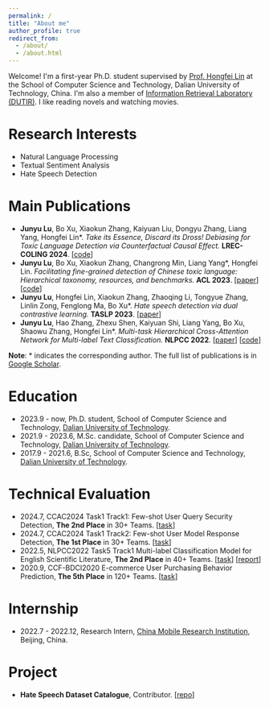 ```yaml
---
permalink: /
title: "About me"
author_profile: true
redirect_from: 
  - /about/
  - /about.html
---
```


Welcome! I'm a first-year Ph.D. student supervised by [Prof. Hongfei Lin](https://scholar.google.com/citations?hl=zh-CN&user=kV68br0AAAAJ) at the School of Computer Science and Technology, Dalian University of Technology, China. I'm also a member of [Information Retrieval Laboratory (DUTIR)](http://ir.dlut.edu.cn). I like reading novels and watching movies.

Research Interests
======
* Natural Language Processing
* Textual Sentiment Analysis
* Hate Speech Detection

Main Publications
======
- **Junyu Lu**, Bo Xu, Xiaokun Zhang, Kaiyuan Liu, Dongyu Zhang, Liang Yang, Hongfei Lin*. _Take its Essence, Discard its Dross! Debiasing for Toxic Language Detection via Counterfactual Causal Effect._ **LREC-COLING 2024**. [[code](https://github.com/DUT-lujunyu/Debias)]
- **Junyu Lu**, Bo Xu, Xiaokun Zhang, Changrong Min, Liang Yang*, Hongfei Lin. _Facilitating fine-grained detection of Chinese toxic language: Hierarchical taxonomy, resources, and benchmarks._ **ACL 2023**. [[paper](https://aclanthology.org/2023.acl-long.898.pdf)] [[code](https://github.com/DUT-lujunyu/ToxiCN)]
- **Junyu Lu**, Hongfei Lin, Xiaokun Zhang, Zhaoqing Li, Tongyue Zhang, Linlin Zong, Fenglong Ma, Bo Xu*. _Hate speech detection via dual contrastive learning._ **TASLP 2023**. [[paper](https://ieeexplore.ieee.org/abstract/document/10180106)]
- **Junyu Lu**, Hao Zhang, Zhexu Shen, Kaiyuan Shi, Liang Yang, Bo Xu, Shaowu Zhang, Hongfei Lin*. _Multi-task Hierarchical Cross-Attention Network for Multi-label Text Classification._ **NLPCC 2022**. [[paper](https://link.springer.com/chapter/10.1007/978-3-031-17189-5_13)] [[code](https://github.com/DUT-lujunyu/MHCAN)] 

**Note**: * indicates the corresponding author. The full list of publications is in [Google Scholar](https://scholar.google.com/citations?user=mMaIn0QAAAAJ&hl=zh-CN).

Education
======
- 2023.9 - now, Ph.D. student, School of Computer Science and Technology, [Dalian University of Technology](https://www.dlut.edu.cn).
- 2021.9 - 2023.6, M.Sc. candidate, School of Computer Science and Technology, [Dalian University of Technology](https://www.dlut.edu.cn).
- 2017.9 - 2021.6, B.Sc, School of Computer Science and Technology, [Dalian University of Technology](https://www.dlut.edu.cn).

Technical Evaluation 
=====
- 2024.7, CCAC2024 Task1 Track1: Few-shot User Query Security Detection, **The 2nd Place** in 30+ Teams. [[task](https://github.com/rangwang/CCAC2024-FS_Moderation)]
- 2024.7, CCAC2024 Task1 Track2: Few-shot User Model Response Detection, **The 1st Place** in 30+ Teams. [[task](https://github.com/rangwang/CCAC2024-FS_Moderation)]
- 2022.5, NLPCC2022 Task5 Track1 Multi-label Classification Model for English Scientific Literature, **The 2nd Place** in 40+ Teams. [[task](http://tcci.ccf.org.cn/conference/2022/dldoc/NLPCC2022.SharedTask5.Guideline.pdf)] [[report](https://link.springer.com/chapter/10.1007/978-3-031-17189-5_13)]
- 2020.9, CCF-BDCI2020 E-commerce User Purchasing Behavior Prediction, **The 5th Place** in 120+ Teams. [[task](https://www.datafountain.cn/competitions/448)]

Internship
======
- 2022.7 - 2022.12, Research Intern, [China Mobile Research Institution](http://cmri.chinamobile.com/), Beijing, China.


Project
======
- **Hate Speech Dataset Catalogue**, Contributor. [[repo](https://github.com/leondz/hatespeechdata)]
